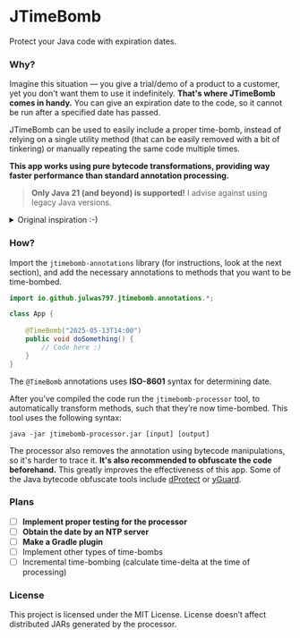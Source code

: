 # JTimeBomb
Protect your Java code with expiration dates.

### Why?

Imagine this situation — you give a trial/demo of a product to a customer, yet you don't want them to use it 
indefinitely.
**That's where JTimeBomb comes in handy.** You can give an expiration date to the code, so it cannot be run after
a specified date has passed. 

JTimeBomb can be used to easily include a proper time-bomb, instead of relying on a single utility method
(that can be easily removed with a bit of tinkering) or manually repeating the same code multiple times.

**This app works using pure bytecode transformations, providing way faster performance than standard annotation 
processing.**


> **Only Java 21 (and beyond) is supported!** I advise against using legacy Java versions.

<details>
<summary>Original inspiration :-)</summary>
    
![Meme](https://i.programmerhumor.io/2023/08/programmerhumor-io-frontend-memes-testing-memes-b9efd7441d70e85.jpg)

</details>

### How?

Import the `jtimebomb-annotations` library (for instructions, look at the next section), and add the necessary 
annotations to methods that you want to be time-bombed.

```java
import io.github.julwas797.jtimebomb.annotations.*;

class App {
    
    @TimeBomb("2025-05-13T14:00")
    public void doSomething() {
        // Code here :)
    }
}
```

The `@TimeBomb` annotations uses **ISO-8601** syntax for determining date.

After you've compiled the code run the `jtimebomb-processor` tool, to automatically transform methods, such that 
they’re now time-bombed. This tool uses the following syntax:

`java -jar jtimebomb-processor.jar [input] [output]`

The processor also removes the annotation using bytecode manipulations, so it's harder to trace it. **It's also 
recommended to obfuscate the code beforehand.** This greatly improves the effectiveness of this app. Some of the Java 
bytecode obfuscate tools include
[dProtect](https://obfuscator.re/dprotect/) or [yGuard](https://www.yworks.com/products/yguard).

[//]: # (### Imports)

[//]: # ()
[//]: # (<details>)

[//]: # (<summary>Maven</summary>)

[//]: # ()
[//]: # (```xml)

[//]: # (<dependencies>)

[//]: # (    <!-- Other dependencies -->)

[//]: # (    <dependency>)

[//]: # (        <groupId>io.github.julwas797.jtimebomb</groupId>)

[//]: # (        <artifactId>jtimebomb-annotations</artifactId>)

[//]: # (        <version>latest</version>)

[//]: # (    </dependency>)

[//]: # (</dependencies>)

[//]: # (```)

[//]: # (</details>)

[//]: # ()
[//]: # (<details>)

[//]: # (<summary>Gradle &#40;Groovy&#41;</summary>)

[//]: # ()
[//]: # (```groovy)

[//]: # (dependencies {)

[//]: # (    // Other dependencies)

[//]: # (    implementation 'io.github.julwas797.jtimebomb:jtimebomb-annotations:LATEST')

[//]: # (})

[//]: # (```)

[//]: # (</details>)

[//]: # ()
[//]: # (<details>)

[//]: # (<summary>Gradle &#40;Kotlin&#41;</summary>)

[//]: # ()
[//]: # (```kotlin)

[//]: # (dependencies {)

[//]: # (    // Other dependencies)

[//]: # (    implementation&#40;"io.github.julwas797.jtimebomb:jtimebomb-annotations:LATEST"&#41;)

[//]: # (})

[//]: # (```)

[//]: # ()
[//]: # (</details>)

### Plans

- [ ] **Implement proper testing for the processor**
- [ ] **Obtain the date by an NTP server**
- [ ] **Make a Gradle plugin**
- [ ] Implement other types of time-bombs
- [ ] Incremental time-bombing (calculate time-delta at the time of processing)
 
### License

This project is licensed under the MIT License. License doesn’t affect distributed JARs generated by the processor.

